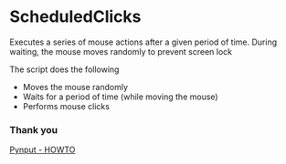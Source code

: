 # ScheduledClicks

Executes a series of mouse actions after a given period of time. During waiting, the mouse moves randomly to prevent screen lock

The script does the following
- Moves the mouse randomly
- Waits for a period of time (while moving the mouse)
- Performs mouse clicks

### Thank you 
[Pynput - HOWTO](http://nitratine.pythonanywhere.com/youtube/simulate-mouse-events-in-python)
